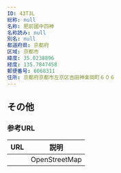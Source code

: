 ```yaml
---
ID: 43T3L
総称: null
名称: 肥前國中四神
名称読み: null
別名: null
都道府県: 京都府
区域: 京都市
緯度: 35.0238896
経度: 135.7847458
郵便番号: 6068311
住所: 京都府京都市左京区吉田神楽岡町６０６
---
```


## その他

### 参考URL

| URL | 説明          |
| --- | ------------- |
|     | OpenStreetMap |

